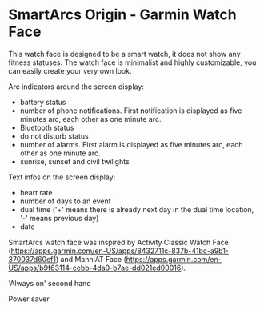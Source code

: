 # SmartArcs Origin - Garmin Watch Face

This watch face is designed to be a smart watch, it does not show any fitness statuses. The watch face is minimalist and highly customizable, you can easily create your very own look.

Arc indicators around the screen display:
* battery status
* number of phone notifications. First notification is displayed as five minutes arc, each other as one minute arc.
* Bluetooth status
* do not disturb status
* number of alarms. First alarm is displayed as five minutes arc, each other as one minute arc.
* sunrise, sunset and civil twilights

Text infos on the screen display:
* heart rate
* number of days to an event
* dual time ('+' means there is already next day in the dual time location, '-' means previous day)
* date

SmartArcs watch face was inspired by Activity Classic Watch Face (https://apps.garmin.com/en-US/apps/8432711c-837b-41bc-a9b1-370037d60ef1) and ManniAT Face (https://apps.garmin.com/en-US/apps/b9f63114-cebb-4da0-b7ae-dd021ed00016).

'Always on' second hand

Power saver
